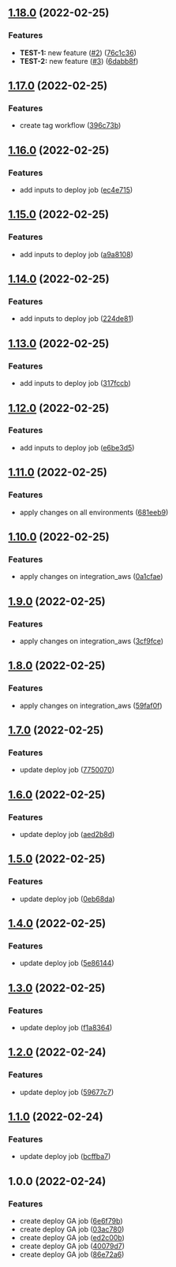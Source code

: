 ## [1.18.0](https://github.com/victorsalaun/poc_ga_cicd_flux/compare/v1.17.0...v1.18.0) (2022-02-25)


### Features

* **TEST-1:** new feature ([#2](https://github.com/victorsalaun/poc_ga_cicd_flux/issues/2)) ([76c1c36](https://github.com/victorsalaun/poc_ga_cicd_flux/commit/76c1c36239f797a52a5c2a36753a2461436d0a04))
* **TEST-2:** new feature ([#3](https://github.com/victorsalaun/poc_ga_cicd_flux/issues/3)) ([6dabb8f](https://github.com/victorsalaun/poc_ga_cicd_flux/commit/6dabb8f249a065d7dbf9f53d1a3828d7c80aea0c))

## [1.17.0](https://github.com/victorsalaun/poc_ga_cicd_flux/compare/v1.16.0...v1.17.0) (2022-02-25)


### Features

* create tag workflow ([396c73b](https://github.com/victorsalaun/poc_ga_cicd_flux/commit/396c73b2deacf3a6e017d9c1c0edf807892fa941))

## [1.16.0](https://github.com/victorsalaun/poc_ga_cicd_flux/compare/v1.15.0...v1.16.0) (2022-02-25)


### Features

* add inputs to deploy job ([ec4e715](https://github.com/victorsalaun/poc_ga_cicd_flux/commit/ec4e715f9d198562d46f967d0dcfb23391c6132b))

## [1.15.0](https://github.com/victorsalaun/poc_ga_cicd_flux/compare/v1.14.0...v1.15.0) (2022-02-25)


### Features

* add inputs to deploy job ([a9a8108](https://github.com/victorsalaun/poc_ga_cicd_flux/commit/a9a8108e19a9768312bc3d537b0215ee36234f25))

## [1.14.0](https://github.com/victorsalaun/poc_ga_cicd_flux/compare/v1.13.0...v1.14.0) (2022-02-25)


### Features

* add inputs to deploy job ([224de81](https://github.com/victorsalaun/poc_ga_cicd_flux/commit/224de81f44c2cc5f63021d313963ea52c263f4aa))

## [1.13.0](https://github.com/victorsalaun/poc_ga_cicd_flux/compare/v1.12.0...v1.13.0) (2022-02-25)


### Features

* add inputs to deploy job ([317fccb](https://github.com/victorsalaun/poc_ga_cicd_flux/commit/317fccb6986cace043f5fc49a5689d53b9525911))

## [1.12.0](https://github.com/victorsalaun/poc_ga_cicd_flux/compare/v1.11.0...v1.12.0) (2022-02-25)


### Features

* add inputs to deploy job ([e6be3d5](https://github.com/victorsalaun/poc_ga_cicd_flux/commit/e6be3d5275e1c7179c045670215c549e01204c23))

## [1.11.0](https://github.com/victorsalaun/poc_ga_cicd_flux/compare/v1.10.0...v1.11.0) (2022-02-25)


### Features

* apply changes on all environments ([681eeb9](https://github.com/victorsalaun/poc_ga_cicd_flux/commit/681eeb9ea9f29e4960bab47cd3c9192c748e3265))

## [1.10.0](https://github.com/victorsalaun/poc_ga_cicd_flux/compare/v1.9.0...v1.10.0) (2022-02-25)


### Features

* apply changes on integration_aws ([0a1cfae](https://github.com/victorsalaun/poc_ga_cicd_flux/commit/0a1cfae3ed82f6c22a2bd871559eef489df8609b))

## [1.9.0](https://github.com/victorsalaun/poc_ga_cicd_flux/compare/v1.8.0...v1.9.0) (2022-02-25)


### Features

* apply changes on integration_aws ([3cf9fce](https://github.com/victorsalaun/poc_ga_cicd_flux/commit/3cf9fcedebaa48dac2a64482e095ecf8e1bca401))

## [1.8.0](https://github.com/victorsalaun/poc_ga_cicd_flux/compare/v1.7.0...v1.8.0) (2022-02-25)


### Features

* apply changes on integration_aws ([59faf0f](https://github.com/victorsalaun/poc_ga_cicd_flux/commit/59faf0feb3941ce2e7527842c0bb5562e92066ec))

## [1.7.0](https://github.com/victorsalaun/poc_ga_cicd_flux/compare/v1.6.0...v1.7.0) (2022-02-25)


### Features

* update deploy job ([7750070](https://github.com/victorsalaun/poc_ga_cicd_flux/commit/77500708f6036167812e6b41d27cd034fe2f1b9a))

## [1.6.0](https://github.com/victorsalaun/poc_ga_cicd_flux/compare/v1.5.0...v1.6.0) (2022-02-25)


### Features

* update deploy job ([aed2b8d](https://github.com/victorsalaun/poc_ga_cicd_flux/commit/aed2b8d1fd9c040ed281579d74b461c896688fd4))

## [1.5.0](https://github.com/victorsalaun/poc_ga_cicd_flux/compare/v1.4.0...v1.5.0) (2022-02-25)


### Features

* update deploy job ([0eb68da](https://github.com/victorsalaun/poc_ga_cicd_flux/commit/0eb68daa4870fd9ed0b28ef5d8ac4c24084a0077))

## [1.4.0](https://github.com/victorsalaun/poc_ga_cicd_flux/compare/v1.3.0...v1.4.0) (2022-02-25)


### Features

* update deploy job ([5e86144](https://github.com/victorsalaun/poc_ga_cicd_flux/commit/5e8614451cec7c6010e319ae3a2e86888c3cede9))

## [1.3.0](https://github.com/victorsalaun/poc_ga_cicd_flux/compare/v1.2.0...v1.3.0) (2022-02-25)


### Features

* update deploy job ([f1a8364](https://github.com/victorsalaun/poc_ga_cicd_flux/commit/f1a83644d90f45b0111be910424fb92b5104b4ca))

## [1.2.0](https://github.com/victorsalaun/poc_ga_cicd_flux/compare/v1.1.0...v1.2.0) (2022-02-24)


### Features

* update deploy job ([59677c7](https://github.com/victorsalaun/poc_ga_cicd_flux/commit/59677c7750c0e2baf0fc8b20c735f50d9fb93a1b))

## [1.1.0](https://github.com/victorsalaun/poc_ga_cicd_flux/compare/v1.0.0...v1.1.0) (2022-02-24)


### Features

* update deploy job ([bcffba7](https://github.com/victorsalaun/poc_ga_cicd_flux/commit/bcffba77c3176b27349536358e422afb19b1cb92))

## 1.0.0 (2022-02-24)


### Features

* create deploy GA job ([6e6f79b](https://github.com/victorsalaun/poc_ga_cicd_flux/commit/6e6f79bd6bc872179c31e02257f97d8c5a816c04))
* create deploy GA job ([03ac780](https://github.com/victorsalaun/poc_ga_cicd_flux/commit/03ac78073fdc397c9b6fd6af28da668845802a91))
* create deploy GA job ([ed2c00b](https://github.com/victorsalaun/poc_ga_cicd_flux/commit/ed2c00bf5f2bb54020ef89e5bf9eba6ceb9b659e))
* create deploy GA job ([40079d7](https://github.com/victorsalaun/poc_ga_cicd_flux/commit/40079d74d6964c6f69ff8e73be1fdbaa08464f5a))
* create deploy GA job ([86e72a6](https://github.com/victorsalaun/poc_ga_cicd_flux/commit/86e72a679c7548c4cca27200614210999a4a4670))
